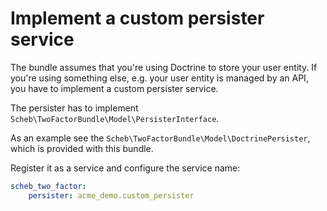 Implement a custom persister service
====================================

The bundle assumes that you're using Doctrine to store your user entity. If you're using something else,
e.g. your user entity is managed by an API, you have to implement a custom persister service.

The persister has to implement `Scheb\TwoFactorBundle\Model\PersisterInterface`.

As an example see the `Scheb\TwoFactorBundle\Model\DoctrinePersister`, which is provided with this bundle.

Register it as a service and configure the service name:

```yaml
scheb_two_factor:
    persister: acme_demo.custom_persister
```
